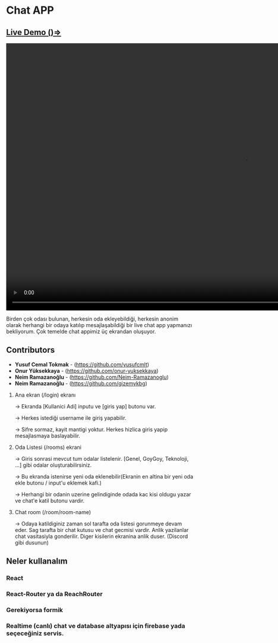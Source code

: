 # Chat APP

## [Live Demo ()=>](https://chat-app-teamc.netlify.app/)

<video src="https://user-images.githubusercontent.com/58252790/129451307-49c6cb06-70bf-487a-aef5-4b67ce42c337.mp4" width="1280" height="720" controls preload autoplay></video>

Birden çok odası bulunan, herkesin oda ekleyebildiği, herkesin anonim olarak herhangi bir odaya katılıp mesajlaşabildiği bir live chat app yapmanızı bekliyorum.
Çok temelde chat appimiz üç ekrandan oluşuyor.

## Contributors

- **Yusuf Cemal Tokmak** - (https://github.com/yusufcmlt)
- **Onur Yüksekkaya** - (https://github.com/onur-yuksekkaya)
- **Neim Ramazanoğlu** - (https://github.com/Neim-Ramazanoglu)
- **Neim Ramazanoğlu** - (https://github.com/gizemykbg)

1. Ana ekran (/login) ekranı

   -> Ekranda [Kullanici Adi] inputu ve [giris yap] butonu var.

   -> Herkes istediği username ile giriş yapabilir.

   -> Sifre sormaz, kayit mantigi yoktur. Herkes hizlica giris yapip mesajlasmaya baslayabilir.

2. Oda Listesi (/rooms) ekrani

   -> Giris sonrasi mevcut tum odalar listelenir. [Genel, GoyGoy, Teknoloji, ...] gibi odalar oluşturabilirsiniz.

   -> Bu ekranda istenirse yeni oda eklenebilir(Ekranin en altina bir yeni oda ekle butonu / input'u eklemek kafi.)

   -> Herhangi bir odanin uzerine gelindiginde odada kac kisi oldugu yazar ve chat'e katil butonu vardir.

3. Chat room (/room/room-name)

   -> Odaya katildiginiz zaman sol tarafta oda listesi gorunmeye devam eder. Sag tarafta bir chat kutusu ve chat gecmisi vardir. Anlik yazilanlar chat vasitasiyla gonderilir. Diger kisilerin ekranina anlik duser. (Discord gibi dusunun)

## Neler kullanalım

### React

### React-Router ya da ReachRouter

### Gerekiyorsa formik

### Realtime (canlı) chat ve database altyapısı için firebase yada seçeceğiniz servis.
